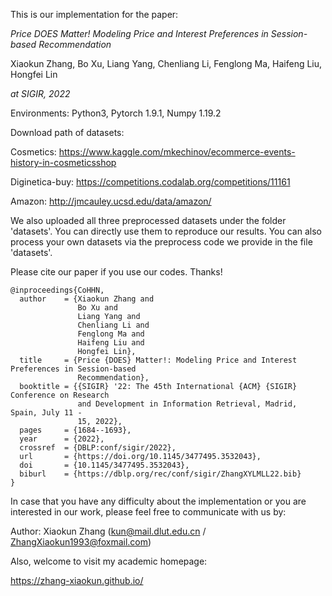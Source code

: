 This is our implementation for the paper:

_Price DOES Matter! Modeling Price and Interest Preferences in Session-based Recommendation_ 

Xiaokun Zhang, Bo Xu, Liang Yang, Chenliang Li, Fenglong Ma, Haifeng Liu, Hongfei Lin

_at SIGIR, 2022_

Environments: Python3, Pytorch 1.9.1, Numpy 1.19.2

Download path of datasets:

  Cosmetics: https://www.kaggle.com/mkechinov/ecommerce-events-history-in-cosmeticsshop
  
  Diginetica-buy: https://competitions.codalab.org/competitions/11161
  
  Amazon: http://jmcauley.ucsd.edu/data/amazon/
  

We also uploaded all three preprocessed datasets under the folder 'datasets'. You can directly use them to reproduce our results. You can also process your own datasets via the preprocess code we provide in the file 'datasets'.

Please cite our paper if you use our codes. Thanks!
```
@inproceedings{CoHHN,
  author    = {Xiaokun Zhang and
               Bo Xu and
               Liang Yang and
               Chenliang Li and
               Fenglong Ma and
               Haifeng Liu and
               Hongfei Lin},           
  title     = {Price {DOES} Matter!: Modeling Price and Interest Preferences in Session-based
               Recommendation},         
  booktitle = {{SIGIR} '22: The 45th International {ACM} {SIGIR} Conference on Research
               and Development in Information Retrieval, Madrid, Spain, July 11 -
               15, 2022},          
  pages     = {1684--1693},
  year      = {2022},
  crossref  = {DBLP:conf/sigir/2022},
  url       = {https://doi.org/10.1145/3477495.3532043},
  doi       = {10.1145/3477495.3532043},
  biburl    = {https://dblp.org/rec/conf/sigir/ZhangXYLMLL22.bib}
}
```

In case that you have any difficulty about the implementation or you are interested in our work,  please feel free to communicate with us by:

Author: Xiaokun Zhang (kun@mail.dlut.edu.cn / ZhangXiaokun1993@foxmail.com)

Also, welcome to visit my academic homepage:

https://zhang-xiaokun.github.io/
